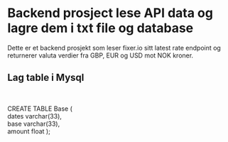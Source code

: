 # Backend prosject lese API data og lagre dem i txt file og database

Dette er et backend prosjekt som leser fixer.io sitt latest rate endpoint og returnerer valuta verdier fra GBP, EUR og USD mot NOK kroner.
<br/>
## Lag table i Mysql
<br/>

CREATE TABLE Base (
<br/>
dates varchar(33),
<br/>
base varchar(33),
<br/>
amount float
);

